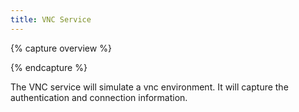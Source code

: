 ```yaml
---
title: VNC Service
---
```


{% capture overview %}

{% endcapture %}

The VNC service will simulate a vnc environment. It will capture the authentication and connection information.
